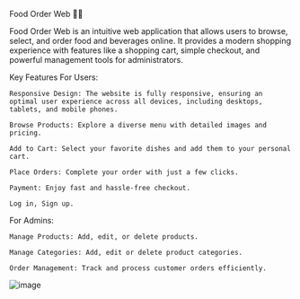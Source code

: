 Food Order Web 🍔🍹
 
Food Order Web is an intuitive web application that allows users to browse, select, and order food and beverages online. It provides a modern shopping experience with features like a shopping cart, simple checkout, and powerful management tools for administrators.<br>

Key Features
  For Users:

    Responsive Design: The website is fully responsive, ensuring an optimal user experience across all devices, including desktops, tablets, and mobile phones.
    
    Browse Products: Explore a diverse menu with detailed images and pricing.
    
    Add to Cart: Select your favorite dishes and add them to your personal cart.
    
    Place Orders: Complete your order with just a few clicks.
    
    Payment: Enjoy fast and hassle-free checkout.

    Log in, Sign up.

  For Admins:
  
    Manage Products: Add, edit, or delete products.
    
    Manage Categories: Add, edit or delete product categories.
    
    Order Management: Track and process customer orders efficiently.


![image](https://github.com/user-attachments/assets/6c7d92fe-1233-4f26-8266-1254c51df0e2)


